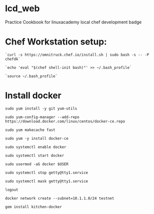 # lcd_web
Practice Cookbook for linuxacademy local chef development badge

# Chef Workstation setup:
```
`curl -s https://omnitruck.chef.io/install.sh | sudo bash -s -- -P chefdk`

`echo 'eval "$(chef shell-init bash)"' >> ~/.bash_profile`

`source ~/.bash_profile`
```
# Install docker
```
sudo yum install -y git yum-utils

sudo yum-config-manager --add-repo https://download.docker.com/linux/centos/docker-ce.repo

sudo yum makecache fast

sudo yum -y install docker-ce

sudo systemctl enable docker

sudo systemctl start docker

sudo usermod -aG docker $USER

sudo systemctl stop getty@tty1.service

sudo systemctl mask getty@tty1.service

logout

docker network create --subnet=10.1.1.0/24 testnet

gem install kitchen-docker
```
